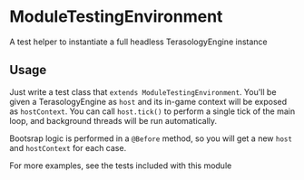 # ModuleTestingEnvironment

A test helper to instantiate a full headless TerasologyEngine instance

## Usage

Just write a test class that `extends ModuleTestingEnvironment`. You'll be given a TerasologyEngine as `host` and its
in-game context will be exposed as `hostContext`. You can call `host.tick()` to perform a single tick of the main loop,
and background threads will be run automatically.

Bootsrap logic is performed in a `@Before` method, so you will get a new `host` and `hostContext` for each case.

For more examples, see the tests included with this module
